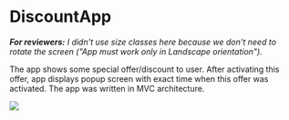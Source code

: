 # DiscountApp

***For reviewers:*** *I didn't use size classes here because we don't need to rotate the screen ("App must work only in Landscape orientation").*

The app shows some special offer/discount to user. After activating this offer, app displays
popup screen with exact time when this offer was activated.
The app was written in MVC architecture.

![](https://user-images.githubusercontent.com/70803144/177036558-483f0760-dc5b-4712-b4f9-bc6f77bbe75d.gif)
